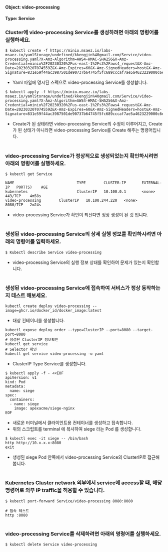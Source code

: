 
#### Object: video-processing
#### Type: Service

### Cluster에 video-processing Service를 생성하려면 아래의 명령어를 실행하세요.

```
$ kubectl create -f https://minio.msaez.io/labs-msaez.io/yamlStorage/undefined/kkengjin%40gmail.com/Service/video-processing.yaml?X-Amz-Algorithm=AWS4-HMAC-SHA256&X-Amz-Credential=minio%2F20230320%2Fus-east-1%2Fs3%2Faws4_request&X-Amz-Date=20230320T074559Z&X-Amz-Expires=60&X-Amz-SignedHeaders=host&X-Amz-Signature=831e59f44ac3987501de90737b64745f5fc689cccaf7ae5a4623229000c6eaca
```
- Yaml 파일에 명시된 스펙으로 video-processing Service를 생성합니다.  

```
$ kubectl apply -f https://minio.msaez.io/labs-msaez.io/yamlStorage/undefined/kkengjin%40gmail.com/Service/video-processing.yaml?X-Amz-Algorithm=AWS4-HMAC-SHA256&X-Amz-Credential=minio%2F20230320%2Fus-east-1%2Fs3%2Faws4_request&X-Amz-Date=20230320T074559Z&X-Amz-Expires=60&X-Amz-SignedHeaders=host&X-Amz-Signature=831e59f44ac3987501de90737b64745f5fc689cccaf7ae5a4623229000c6eaca
```
- Create가 된 상태라면 video-processing Service의 수정이 이루어지고, Create가 된 상태가 아니라면 video-processing Service를 Create 해주는 명령어입니다.
#

### video-processing Service가 정상적으로 생성되었는지 확인하시려면 아래의 명령어를 실행하세요.

```
$ kubectl get Service

NAME                            TYPE        CLUSTER-IP       EXTERNAL-IP   PORT(S)    AGE
kubernetes                      ClusterIP   10.100.0.1       <none>        443/TCP    4m58s
video-processing        ClusterIP   10.100.244.220   <none>        8080/TCP   2m24s

```
- video-processing Service가 확인이 되신다면 정상 생성이 된 것 입니다.
#

### 생성된 video-processing Service의 상세 실행 정보를 확인하시려면 아래의 명령어를 입력하세요.

```
$ Kubectl describe Service video-processing
```
- video-processing Service의 실행 정보 상태를 확인하여 문제가 있는지 확인합니다.
#

### 생성된 video-processing Service에 접속하여 서비스가 정상 동작하는지 테스트 해보세요.

```
kubectl create deploy video-processing --image=ghcr.io/docker_id/docker_image:latest
```
- 대상 컨테이너를 생성합니다.  

```
kubectl expose deploy order --type=ClusterIP --port=8080 --target-port=8080
# 생성된 ClusterIP 정보확인
kubectl get service 
# Selector 확인
kubectl get service video-processing -o yaml
```
- ClusterIP Type Service를 생성합니다.

```
$ kubectl apply -f - <<EOF
apiVersion: v1
kind: Pod
metadata:
  name: siege
spec:
  containers:
  - name: siege
    image: apexacme/siege-nginx
EOF
```
- 새로운 터미널에서 클라이언트용 컨테이너를 생성하고 접속합니다.
- 위의 스크립트를 terminal 에 복사하여 siege 라는 Pod 를 생성합니다.  

```
$ kubectl exec -it siege -- /bin/bash
http http://10.x.x.x:8080
exit
```
- 생성된 siege Pod 안쪽에서 video-processing Service의 ClusterIP로 접근해봅니다.
#

### Kubernetes Cluster network 외부에서 service에 access할 때, 해당 명령어로 외부 IP traffic을 허용할 수 있습니다.

```
$ kubectl port-forward Service/video-processing 8080:8080

# 접속 테스트
http :8080
```
#

### video-processing Service를 삭제하려면 아래의 명령어를 실행하세요.

```
$ kubectl delete Service video-processing
```
#

